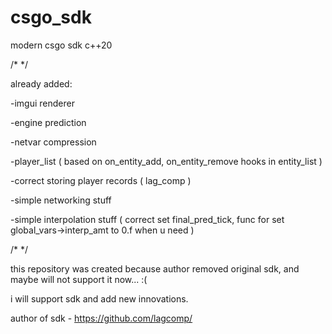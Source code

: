 # csgo_sdk

modern csgo sdk c++20

/* */

already added:

-imgui renderer

-engine prediction

-netvar compression

-player_list ( based on on_entity_add, on_entity_remove hooks in entity_list )

-correct storing player records ( lag_comp )

-simple networking stuff

-simple interpolation stuff ( correct set final_pred_tick, func for set global_vars->interp_amt to 0.f when u need )

/* */

this repository was created because author removed original sdk, and maybe will not support it now... :(

i will support sdk and add new innovations.

author of sdk - https://github.com/lagcomp/
